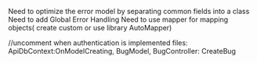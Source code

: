 Need to optimize the error model by separating common fields into a class
Need to add Global Error Handling
Need to use mapper for mapping objects( create custom or  use library AutoMapper)




//uncomment  when  authentication is implemented
files: ApiDbContext:OnModelCreating, BugModel, BugController: CreateBug
